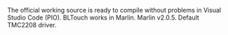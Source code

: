  The official working source is ready to compile without problems in Visual Studio Code (PIO). BLTouch works in Marlin. Marlin v2.0.5. Default TMC2208 driver.
